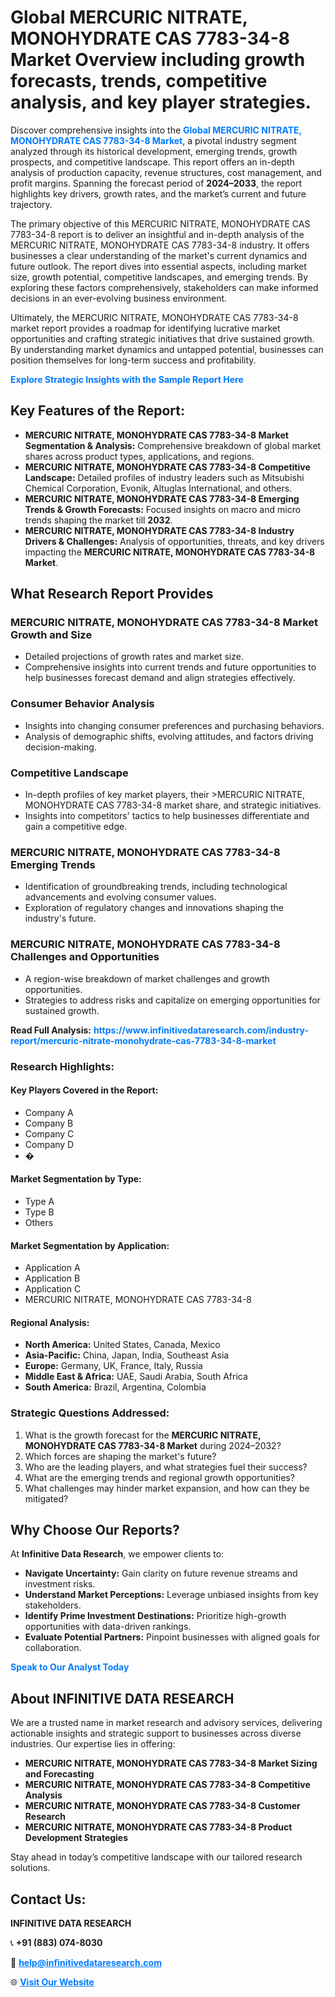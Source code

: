 <h1>Global MERCURIC NITRATE, MONOHYDRATE CAS 7783-34-8 Market Overview including growth forecasts, trends, competitive analysis, and key player strategies.</h1>
<p>
Discover comprehensive insights into the 
<a href="https://www.infinitivedataresearch.com/industry-report/mercuric-nitrate-monohydrate-cas-7783-34-8-market" rel="dofollow" style="color: #007BFF; text-decoration: none;"><strong>Global MERCURIC NITRATE, MONOHYDRATE CAS 7783-34-8 Market</strong></a>, a pivotal industry segment analyzed through its historical development, emerging trends, growth prospects, and competitive landscape. This report offers an in-depth analysis of production capacity, revenue structures, cost management, and profit margins. Spanning the forecast period of <strong>2024–2033</strong>, the report highlights key drivers, growth rates, and the market’s current and future trajectory.
</p>
<p>
The primary objective of this MERCURIC NITRATE, MONOHYDRATE CAS 7783-34-8 report is to deliver an insightful and in-depth analysis of the MERCURIC NITRATE, MONOHYDRATE CAS 7783-34-8 industry. It offers businesses a clear understanding of the market's current dynamics and future outlook. The report dives into essential aspects, including market size, growth potential, competitive landscapes, and emerging trends. By exploring these factors comprehensively, stakeholders can make informed decisions in an ever-evolving business environment.
</p>
<p>
Ultimately, the MERCURIC NITRATE, MONOHYDRATE CAS 7783-34-8 market report provides a roadmap for identifying lucrative market opportunities and crafting strategic initiatives that drive sustained growth. By understanding market dynamics and untapped potential, businesses can position themselves for long-term success and profitability.
</p>
<p>
<a href="https://www.infinitivedataresearch.com/request-sample/reportId=111571" style="color: #007BFF; text-decoration: none;"><strong>Explore Strategic Insights with the Sample Report Here</strong></a>
</p>

<h2>Key Features of the Report:</h2>
<ul>
<li><strong>MERCURIC NITRATE, MONOHYDRATE CAS 7783-34-8 Market Segmentation & Analysis:</strong> Comprehensive breakdown of global market shares across product types, applications, and regions.</li>
<li><strong>MERCURIC NITRATE, MONOHYDRATE CAS 7783-34-8 Competitive Landscape:</strong> Detailed profiles of industry leaders such as Mitsubishi Chemical Corporation, Evonik, Altuglas International, and others.</li>
<li><strong>MERCURIC NITRATE, MONOHYDRATE CAS 7783-34-8 Emerging Trends & Growth Forecasts:</strong> Focused insights on macro and micro trends shaping the market till <strong>2032</strong>.</li>
<li><strong>MERCURIC NITRATE, MONOHYDRATE CAS 7783-34-8 Industry Drivers & Challenges:</strong> Analysis of opportunities, threats, and key drivers impacting the <strong>MERCURIC NITRATE, MONOHYDRATE CAS 7783-34-8 Market</strong>.</li>
</ul>

<h2>What Research Report Provides</h2>
<h3>MERCURIC NITRATE, MONOHYDRATE CAS 7783-34-8 Market Growth and Size</h3>
<ul>
<li>Detailed projections of growth rates and market size.</li>
<li>Comprehensive insights into current trends and future opportunities to help businesses forecast demand and align strategies effectively.</li>
</ul>

<h3>Consumer Behavior Analysis</h3>
<ul>
<li>Insights into changing consumer preferences and purchasing behaviors.</li>
<li>Analysis of demographic shifts, evolving attitudes, and factors driving decision-making.</li>
</ul>

<h3>Competitive Landscape</h3>
<ul>
<li>In-depth profiles of key market players, their >MERCURIC NITRATE, MONOHYDRATE CAS 7783-34-8 market share, and strategic initiatives.</li>
<li>Insights into competitors' tactics to help businesses differentiate and gain a competitive edge.</li>
</ul>

<h3>MERCURIC NITRATE, MONOHYDRATE CAS 7783-34-8 Emerging Trends</h3>
<ul>
<li>Identification of groundbreaking trends, including technological advancements and evolving consumer values.</li>
<li>Exploration of regulatory changes and innovations shaping the industry's future.</li>
</ul>

<h3>MERCURIC NITRATE, MONOHYDRATE CAS 7783-34-8 Challenges and Opportunities</h3>
<ul>
<li>A region-wise breakdown of market challenges and growth opportunities.</li>
<li>Strategies to address risks and capitalize on emerging opportunities for sustained growth.</li>
</ul>
<p><strong>Read Full Analysis:</strong> <a href="https://www.infinitivedataresearch.com/industry-report/mercuric-nitrate-monohydrate-cas-7783-34-8-market" rel="dofollow" style="color: #007BFF; text-decoration: none;"><strong>https://www.infinitivedataresearch.com/industry-report/mercuric-nitrate-monohydrate-cas-7783-34-8-market</strong></a></p>
<h3>Research Highlights:</h3>
<h4>Key Players Covered in the Report:</h4>
<ul><li>Company A</li><li>Company B</li><li>Company C</li><li>Company D</li><li>�</li></ul>
<h4>Market Segmentation by Type:</h4>
<ul><li>Type A</li><li>Type B</li><li>Others</li></ul>
<h4>Market Segmentation by Application:</h4>
<ul><li>Application A</li><li>Application B</li><li>Application C</li><li>MERCURIC NITRATE, MONOHYDRATE CAS 7783-34-8</li></ul>

<h4>Regional Analysis:</h4>
<ul>
<li><strong>North America:</strong> United States, Canada, Mexico</li>
<li><strong>Asia-Pacific:</strong> China, Japan, India, Southeast Asia</li>
<li><strong>Europe:</strong> Germany, UK, France, Italy, Russia</li>
<li><strong>Middle East & Africa:</strong> UAE, Saudi Arabia, South Africa</li>
<li><strong>South America:</strong> Brazil, Argentina, Colombia</li>
</ul>

<h3>Strategic Questions Addressed:</h3>
<ol>
<li>What is the growth forecast for the <strong>MERCURIC NITRATE, MONOHYDRATE CAS 7783-34-8 Market</strong> during 2024–2032?</li>
<li>Which forces are shaping the market's future?</li>
<li>Who are the leading players, and what strategies fuel their success?</li>
<li>What are the emerging trends and regional growth opportunities?</li>
<li>What challenges may hinder market expansion, and how can they be mitigated?</li>
</ol>

<h2>Why Choose Our Reports?</h2>
<p>At <strong>Infinitive Data Research</strong>, we empower clients to:</p>
<ul>
<li><strong>Navigate Uncertainty:</strong> Gain clarity on future revenue streams and investment risks.</li>
<li><strong>Understand Market Perceptions:</strong> Leverage unbiased insights from key stakeholders.</li>
<li><strong>Identify Prime Investment Destinations:</strong> Prioritize high-growth opportunities with data-driven rankings.</li>
<li><strong>Evaluate Potential Partners:</strong> Pinpoint businesses with aligned goals for collaboration.</li>
</ul>
<p><a href="https://www.infinitivedataresearch.com/industry-report/mercuric-nitrate-monohydrate-cas-7783-34-8-market" rel="dofollow" style="color: #007BFF; text-decoration: none;"><strong>Speak to Our Analyst Today</strong></a></p>

<h2>About INFINITIVE DATA RESEARCH</h2>
<p>We are a trusted name in market research and advisory services, delivering actionable insights and strategic support to businesses across diverse industries. Our expertise lies in offering:</p>
<ul>
<li><strong>MERCURIC NITRATE, MONOHYDRATE CAS 7783-34-8 Market Sizing and Forecasting</strong></li>
<li><strong>MERCURIC NITRATE, MONOHYDRATE CAS 7783-34-8 Competitive Analysis</strong></li>
<li><strong>MERCURIC NITRATE, MONOHYDRATE CAS 7783-34-8 Customer Research</strong></li>
<li><strong>MERCURIC NITRATE, MONOHYDRATE CAS 7783-34-8 Product Development Strategies</strong></li>
</ul>
<p>Stay ahead in today’s competitive landscape with our tailored research solutions.</p>

<h2>Contact Us:</h2>
<p><strong>INFINITIVE DATA RESEARCH</strong></p>
<p>📞 <strong>+91 (883) 074-8030</strong></p>
<p>📧 <strong><a href="mailto:help@infinitivedataresearch.com" style="color: #007BFF;">help@infinitivedataresearch.com</a></strong></p>
<p>🌐 <strong><a href="https://www.infinitivedataresearch.com" rel="dofollow" style="color: #007BFF;">Visit Our Website</a></strong></p>